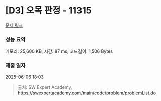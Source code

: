 # [D3] 오목 판정 - 11315 

[문제 링크](https://swexpertacademy.com/main/code/problem/problemDetail.do?contestProbId=AXaSUPYqPYMDFASQ) 

### 성능 요약

메모리: 25,600 KB, 시간: 87 ms, 코드길이: 1,506 Bytes

### 제출 일자

2025-06-06 18:03



> 출처: SW Expert Academy, https://swexpertacademy.com/main/code/problem/problemList.do